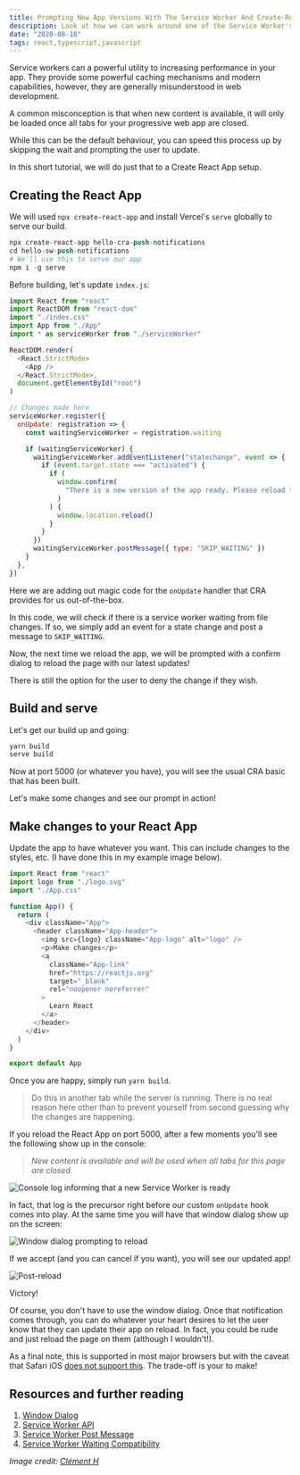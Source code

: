 ```yaml
---
title: Prompting New App Versions With The Service Worker And Create-React-App
description: Look at how we can work around one of the Service Worker's biggest misunderstanding
date: "2020-08-18"
tags: react,typescript,javascript
---
```


Service workers can a powerful utility to increasing performance in your app. They provide some powerful caching mechanisms and modern capabilities, however, they are generally misunderstood in web development.

A common misconception is that when new content is available, it will only be loaded once all tabs for your progressive web app are closed.

While this can be the default behaviour, you can speed this process up by skipping the wait and prompting the user to update.

In this short tutorial, we will do just that to a Create React App setup.

<Ad />

## Creating the React App

We will used `npx create-react-app` and install Vercel's `serve` globally to serve our build.

```s
npx create-react-app hello-cra-push-notifications
cd hello-sw-push-notifications
# We'll use this to serve our app
npm i -g serve
```

Before building, let's update `index.js`:

```js
import React from "react"
import ReactDOM from "react-dom"
import "./index.css"
import App from "./App"
import * as serviceWorker from "./serviceWorker"

ReactDOM.render(
  <React.StrictMode>
    <App />
  </React.StrictMode>,
  document.getElementById("root")
)

// Changes made here
serviceWorker.register({
  onUpdate: registration => {
    const waitingServiceWorker = registration.waiting

    if (waitingServiceWorker) {
      waitingServiceWorker.addEventListener("statechange", event => {
        if (event.target.state === "activated") {
          if (
            window.confirm(
              "There is a new version of the app ready. Please reload to update."
            )
          ) {
            window.location.reload()
          }
        }
      })
      waitingServiceWorker.postMessage({ type: "SKIP_WAITING" })
    }
  },
})
```

Here we are adding out magic code for the `onUpdate` handler that CRA provides for us out-of-the-box.

In this code, we will check if there is a service worker waiting from file changes. If so, we simply add an event for a state change and post a message to `SKIP_WAITING`.

Now, the next time we reload the app, we will be prompted with a confirm dialog to reload the page with our latest updates!

There is still the option for the user to deny the change if they wish.

<Ad />

## Build and serve

Let's get our build up and going:

```s
yarn build
serve build
```

Now at port 5000 (or whatever you have), you will see the usual CRA basic that has been built.

Let's make some changes and see our prompt in action!

<Ad />

## Make changes to your React App

Update the app to have whatever you want. This can include changes to the styles, etc. (I have done this in my example image below).

```js
import React from "react"
import logo from "./logo.svg"
import "./App.css"

function App() {
  return (
    <div className="App">
      <header className="App-header">
        <img src={logo} className="App-logo" alt="logo" />
        <p>Make changes</p>
        <a
          className="App-link"
          href="https://reactjs.org"
          target="_blank"
          rel="noopener noreferrer"
        >
          Learn React
        </a>
      </header>
    </div>
  )
}

export default App
```

Once you are happy, simply run `yarn build`.

> Do this in another tab while the server is running. There is no real reason here other than to prevent yourself from second guessing why the changes are happening.

If you reload the React App on port 5000, after a few moments you'll see the following show up in the console:

> _New content is available and will be used when all tabs for this page are closed._

![Console log informing that a new Service Worker is ready](../assets/2020-08-18-console-warning.png)

In fact, that log is the precursor right before our custom `onUpdate` hook comes into play. At the same time you will have that window dialog show up on the screen:

![Window dialog prompting to reload](../assets/2020-08-18-prompt-to-reload.png)

If we accept (and you can cancel if you want), you will see our updated app!

![Post-reload](../assets/2020-08-18-reloaded.png)

Victory!

Of course, you don't have to use the window dialog. Once that notification comes through, you can do whatever your heart desires to let the user know that they can update their app on reload. In fact, you could be rude and just reload the page on them (although I wouldn't!).

As a final note, this is supported in most major browsers but with the caveat that Safari iOS [does not support this](https://developer.mozilla.org/en-US/docs/Web/API/ServiceWorkerRegistration/waiting). The trade-off is your to make!

<Ad />

## Resources and further reading

1. [Window Dialog](https://developer.mozilla.org/en-US/docs/Web/API/Window/confirm)
2. [Service Worker API](https://developer.mozilla.org/en-US/docs/Web/API/Service_Worker_API)
3. [Service Worker Post Message](https://googlechrome.github.io/samples/service-worker/post-message/)
4. [Service Worker Waiting Compatibility](https://developer.mozilla.org/en-US/docs/Web/API/ServiceWorkerRegistration/waiting)

_Image credit: [Clément H](https://unsplash.com/@clemhlrdt)_
